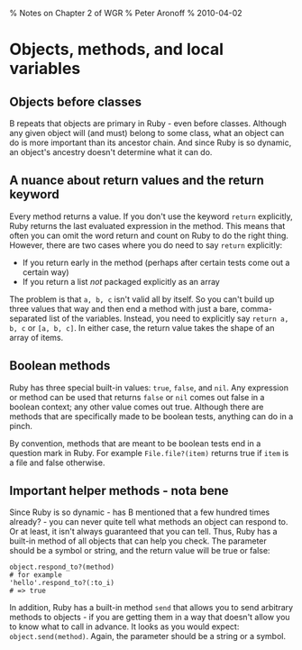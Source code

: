 % Notes on Chapter 2 of WGR
% Peter Aronoff
% 2010-04-02

# Objects, methods, and local variables

## Objects before classes

B repeats that objects are primary in Ruby - even before classes. Although any given object will (and must) belong to some class, what an object can do is more important than its ancestor chain. And since Ruby is so dynamic, an object's ancestry doesn't determine what it can do. 

## A nuance about return values and the return keyword

Every method returns a value. If you don't use the keyword `return` explicitly, Ruby returns the last evaluated expression in the method. This means that often you can omit the word return and count on Ruby to do the right thing. However, there are two cases where you do need to say `return` explicitly:

+ If you return early in the method (perhaps after certain tests come out a certain way)
+ If you return a list _not_ packaged explicitly as an array

The problem is that `a, b, c` isn't valid all by itself. So you can't build up three values that way and then end a method with just a bare, comma-separated list of the variables. Instead, you need to explicitly say `return a, b, c` or `[a, b, c]`. In either case, the return value takes the shape of an array of items.

## Boolean methods

Ruby has three special built-in values: `true`, `false`, and `nil`. Any expression or method can be used that returns `false` or `nil` comes out false in a boolean context; any other value comes out true. Although there are methods that are specifically made to be boolean tests, anything can do in a pinch.

By convention, methods that are meant to be boolean tests end in a question mark in Ruby. For example `File.file?(item)` returns true if `item` is a file and false otherwise.

## Important helper methods - nota bene

Since Ruby is so dynamic - has B mentioned that a few hundred times already? - you can never quite tell what methods an object can respond to. Or at least, it isn't always guaranteed that you can tell. Thus, Ruby has a built-in method of all objects that can help you check. The parameter should be a symbol or string, and the return value will be true or false:

    object.respond_to?(method)
    # for example
    'hello'.respond_to?(:to_i)
    # => true


In addition, Ruby has a built-in method `send` that allows you to send arbitrary methods to objects - if you are getting them in a way that doesn't allow you to know what to call in advance. It looks as you would expect: `object.send(method)`. Again, the parameter should be a string or a symbol.
